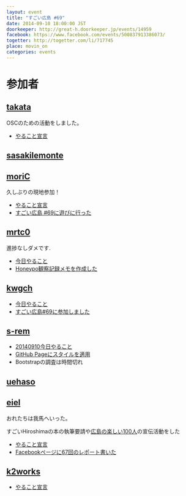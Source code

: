 ```yaml
---
layout: event
title: "すごい広島 #69"
date: 2014-09-10 18:00:00 JST
doorkeeper: http://great-h.doorkeeper.jp/events/14959
facebook: https://www.facebook.com/events/500837913386073/
togetter: http://togetter.com/li/717745
place: movin_on
categories: events
---
```


# 参加者


## [takata](https://github.com/takata)

OSCのための活動をしました。

* [やること宣言](https://github.com/great-h/great-h.github.io/issues/1217)


## [sasakilemonte](https://github.com/sasakilemonte)


## [moriC](https://github.com/moriC)

久しぶりの現地参加！

* [やること宣言](https://github.com/great-h/great-h.github.io/issues/1210)
* [すごい広島 #69に遊びに行った](http://moric-life.tumblr.com/post/97131657516/69)


## [mrtc0](http://twitter.com/mrtc0)

進捗なしダメです.
* [今日やること](https://github.com/great-h/great-h.github.io/issues/1211)
* [Honeypo観察記録メモを作成した](https://github.com/mrt-k/memo/blob/master/honeypot.md)


## [kwgch](https://github.com/kwgch)

* [今日やること](https://github.com/great-h/great-h.github.io/issues/1215)
* [すごい広島#69に参加しました](http://kwgch.github.io/blog/2014/09/10/great-h/)


## [s-rem](https://github.com/s-rem)

* [20140910今日やること](https://github.com/great-h/great-h.github.io/issues/1219)
* [GitHub Pageにスタイルを適用](https://github.com/s-rem/great-h-rep/blob/gh-pages/githubcom.md)
* Bootstrapの調査は時間切れ


## [uehaso](https://github.com/uehaso)


## [eiel](http://eiel.info/)

おれたちは我馬へいった。

すごいHiroshimaの本の執筆要請や[広島の楽しい100人](http://hiroshima100nin.doorkeeper.jp/events/14710)の宣伝活動をした

* [やること宣言](https://github.com/great-h/great-h.github.io/issues/1213)
* [Facebookページに67回のレポート書いた](https://www.facebook.com/great.hiroshima/posts/451565211652796)

## [k2works](https://github.com/k2works)

* [やること宣言](https://github.com/great-h/great-h.github.io/issues/1218)
